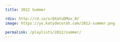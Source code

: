 ```yaml
---
title: 2012 Summer

rdio: http://rd.io/x/QXaYuDMox_0/
image: https://yo.katydecorah.com/2012-summer.png

permalink: /playlists/2012/summer/
---
```


